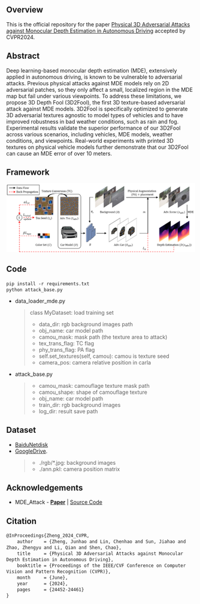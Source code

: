 ## Overview
This is the official repository for the paper [Physical 3D Adversarial Attacks against Monocular Depth Estimation in Autonomous Driving](http://arxiv.org/abs/2403.17301) accepted by CVPR2024.

## Abstract
Deep learning-based monocular depth estimation (MDE), extensively applied in autonomous driving, is known to be vulnerable to adversarial attacks. Previous physical attacks against MDE models rely on 2D adversarial patches, so they only affect a small, localized region in the MDE map but fail under various viewpoints. To address these limitations, we propose 3D Depth Fool (3D2Fool), the first 3D texture-based adversarial attack against MDE models. 3D2Fool is specifically optimized to generate 3D adversarial textures agnostic to model types of vehicles and to have improved robustness in bad weather conditions, such as rain and fog. Experimental results validate the superior performance of our 3D2Fool across various scenarios, including vehicles, MDE models, weather conditions, and viewpoints. Real-world experiments with printed 3D textures on physical vehicle models further demonstrate that our 3D2Fool can cause an MDE error of over 10 meters.

## Framework
![image-framework](https://github.com/Gandolfczjh/3D2Fool/blob/main/framework.png)

## Code
```
pip install -r requirements.txt
python attack_base.py
```
* data_loader_mde.py
  > class MyDataset: load training set
  > + data_dir: rgb background images path
  > + obj_name: car model path
  > + camou_mask: mask path (the texture area to attack)
  > + tex_trans_flag: TC flag
  > + phy_trans_flag: PA flag
  > + self.set_textures(self, camou): camou is texture seed
  > + camera_pos: camera relative position in carla
* attack_base.py
  > + camou_mask: camouflage texture mask path
  > + camou_shape: shape of camouflage texture
  > + obj_name: car model path
  > + train_dir: rgb background images
  > + log_dir: result save path

## Dataset
* [BaiduNetdisk](https://pan.baidu.com/s/1IiD0HYRKjoNOx-hIsamHbg?pwd=3D2F)
* [GoogleDrive](https://drive.google.com/drive/folders/1nFNuS_ZMjA955cIj4dmTdjW1f5w4_H1g?usp=drive_link).
  > + ./rgb/*.jpg: background images
  > + ./ann.pkl: camera position matrix

## Acknowledgements
* MDE_Attack - [**Paper**](https://arxiv.org/pdf/2207.04718)
| [Source Code](https://github.com/Bob-cheng/MDE_Attack)

## Citation
```
@InProceedings{Zheng_2024_CVPR,
    author    = {Zheng, Junhao and Lin, Chenhao and Sun, Jiahao and Zhao, Zhengyu and Li, Qian and Shen, Chao},
    title     = {Physical 3D Adversarial Attacks against Monocular Depth Estimation in Autonomous Driving},
    booktitle = {Proceedings of the IEEE/CVF Conference on Computer Vision and Pattern Recognition (CVPR)},
    month     = {June},
    year      = {2024},
    pages     = {24452-24461}
}
```

